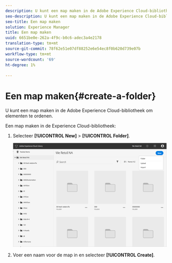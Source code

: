 ```yaml
---
description: U kunt een map maken in de Adobe Experience Cloud-bibliotheek om elementen te ordenen.
seo-description: U kunt een map maken in de Adobe Experience Cloud-bibliotheek om elementen te ordenen.
seo-title: Een map maken
solution: Experience Manager
title: Een map maken
uuid: 6651be0e-262a-4f9c-b0c6-adec3a4e2178
translation-type: tm+mt
source-git-commit: 78f62e51e07df88252e6e54ec8f0b620d739e07b
workflow-type: tm+mt
source-wordcount: '69'
ht-degree: 1%

---
```



# Een map maken{#create-a-folder}

U kunt een map maken in de Adobe Experience Cloud-bibliotheek om elementen te ordenen.

Een map maken in de Experience Cloud-bibliotheek:

1. Selecteer **[!UICONTROL New]** > **[!UICONTROL Folder]**.

   ![](assets/library_new_folder_upload.png)

1. Voer een naam voor de map in en selecteer **[!UICONTROL Create]**.

